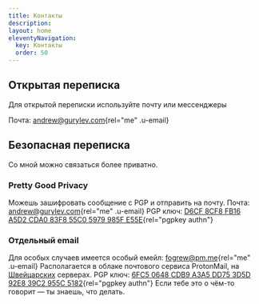 ```yaml
---
title: Контакты
description:
layout: home
eleventyNavigation:
  key: Контакты
  order: 50
---
```


## Открытая переписка

Для открытой переписки используйте почту или мессенджеры

Почта: [andrew@gurylev.com](mailto:andrew@gurylev.com){rel="me" .u-email}

## Безопасная переписка

Со мной можно связаться более приватно.

### Pretty Good Privacy

Можешь зашифровать сообщение c PGP и отправить на почту.
Почта: [andrew@gurylev.com](mailto:andrew@gurylev.com){rel="me" .u-email}
PGP ключ: [D6CF 8CF8 FB16 A5D2 CDA0 83F8 55C0 5979 985F E55E](/keys/pgp_keys.asc){rel="pgpkey authn"}

### Отдельный email

Для особых случаев имеется особый емейл: [fogrew@pm.me](mailto:fogrew@pm.me){rel="me" .u-email}
Располагается в облаке почтового сервиса ProtonMail, на [Швейцарских](https://habr.com/ru/post/227575/) серверах.
PGP ключ: [6FC5 0648 CDB9 A3A5 DD75 3D5D 92E8 39C2 955C 5182](/keys/publickey.fogrew@pm.me.asc){rel="pgpkey authn"}
Если тебе это о чём-то говорит — ты знаешь, что делать.
